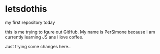 # letsdothis
my first repository today

this is me trying to fgure out GitHub. My name is PerSimone because I am currently learning JS ans I love coffee. 

Just trying some changes here.. 
